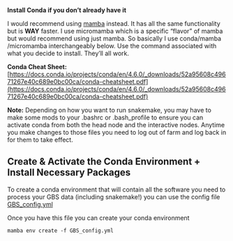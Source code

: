 **Install Conda if you don’t already have it**

I would recommend using [mamba](https://mamba.readthedocs.io/en/latest/) instead. It has all the same functionality but is **WAY** faster. I use micromamba which is a specific “flavor” of mamba but would recommend using just mamba. So basically I use conda/mamba /micromamba interchangeably below. Use the command associated with what you decide to install. They’ll all work.

**Conda Cheat Sheet:** [https://docs.conda.io/projects/conda/en/4.6.0/_downloads/52a95608c49671267e40c689e0bc00ca/conda-cheatsheet.pdf](https://docs.conda.io/projects/conda/en/4.6.0/_downloads/52a95608c49671267e40c689e0bc00ca/conda-cheatsheet.pdf)

**Note:** Depending on how you want to run snakemake, you may have to make some mods to your .bashrc or .bash_profile to ensure you can activate conda from both the head node and the interactive nodes. Anytime you make changes to those files you need to log out of farm and log back in for them to take effect.

## Create & Activate the Conda Environment + Install Necessary Packages

To create a conda environment that will contain all the software you need to process your GBS data (including snakemake!) you can use the config file [GBS_config.yml]()

Once you have this file you can create your conda environment
```
mamba env create -f GBS_config.yml
```
